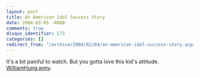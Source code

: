 ```yaml
---
layout: post
title: An Americon Idol Success Story
date: 2004-02-05 -0800
comments: true
disqus_identifier: 173
categories: []
redirect_from: "/archive/2004/02/04/an-americon-idol-success-story.aspx/"
---
```


It's a bit painful to watch. But you gotta love this kid's attitude.
[WilliamHung.wmv](WilliamHung.wmv).

